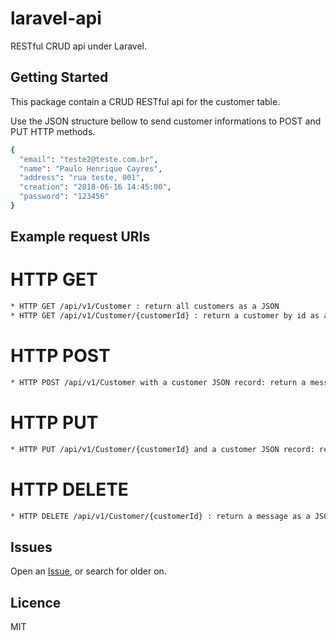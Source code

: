 # laravel-api
RESTful CRUD api under Laravel.

## Getting Started
This package contain a CRUD RESTful api for the customer table. 

Use the JSON structure bellow to send customer informations to POST and PUT HTTP methods.
```sh
{
  "email": "teste2@teste.com.br",
  "name": "Paulo Henrique Cayres",
  "address": "rua teste, 001",
  "creation": "2018-06-16 14:45:00",
  "password": "123456"
}
```
## Example request URIs
# HTTP GET
```sh
* HTTP GET /api/v1/Customer : return all customers as a JSON
* HTTP GET /api/v1/Customer/{customerId} : return a customer by id as a JSON
```
# HTTP POST
```sh
* HTTP POST /api/v1/Customer with a customer JSON record: return a message as a JSON
```
# HTTP PUT
```sh
* HTTP PUT /api/v1/Customer/{customerId} and a customer JSON record: return a message as a JSON
```
# HTTP DELETE
```sh
* HTTP DELETE /api/v1/Customer/{customerId} : return a message as a JSON
```
## Issues
Open an [Issue](https://github.com/phcayres/ljasper/issues), or search for older on.

## Licence
MIT

